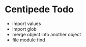 # Centipede Todo
* import values
* import glob
* merge object into another object
* file module find